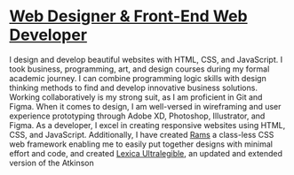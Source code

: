 # [Web Designer & Front-End Web Developer](https://jacobxperez.github.io/blog/)

I design and develop beautiful websites with HTML, CSS, and JavaScript. I took business, programming, art, and design courses during my formal academic journey. I can combine programming logic skills with design thinking methods to find and develop innovative business solutions. Working collaboratively is my strong suit, as I am proficient in Git and Figma. When it comes to design, I am well-versed in wireframing and user experience prototyping through Adobe XD, Photoshop, Illustrator, and Figma. As a developer, I excel in creating responsive websites using HTML, CSS, and JavaScript. Additionally, I have created [Rams](https://github.com/jacobxperez/rams) a class-less CSS web framework enabling me to easily put together designs with minimal effort and code, and created [Lexica Ultralegible](https://github.com/jacobxperez/lexica-ultralegible), an updated and extended version of the Atkinson
